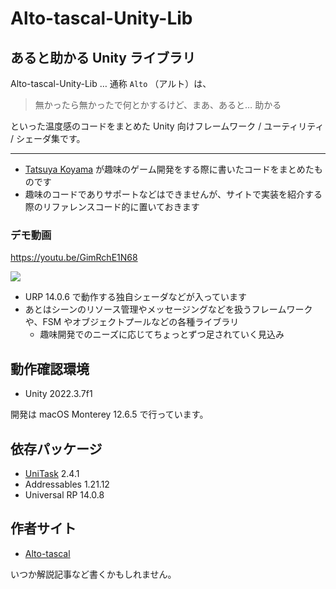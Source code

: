 
# Alto-tascal-Unity-Lib

## あると助かる Unity ライブラリ

Alto-tascal-Unity-Lib … 通称 `Alto` （アルト）は、

> 無かったら無かったで何とかするけど、まあ、あると… 助かる

といった温度感のコードをまとめた Unity 向けフレームワーク / ユーティリティ / シェーダ集です。

____

- [Tatsuya Koyama](https://twitter.com/tatsuya_koyama) が趣味のゲーム開発をする際に書いたコードをまとめたものです
- 趣味のコードでありサポートなどはできませんが、サイトで実装を紹介する際のリファレンスコード的に置いておきます

### デモ動画

https://youtu.be/GimRchE1N68

[![](https://img.youtube.com/vi/GimRchE1N68/0.jpg)](https://www.youtube.com/watch?v=GimRchE1N68)


- URP 14.0.6 で動作する独自シェーダなどが入っています
- あとはシーンのリソース管理やメッセージングなどを扱うフレームワークや、FSM やオブジェクトプールなどの各種ライブラリ
  - 趣味開発でのニーズに応じてちょっとずつ足されていく見込み


## 動作確認環境

- Unity 2022.3.7f1

開発は macOS Monterey 12.6.5 で行っています。


## 依存パッケージ

- [UniTask](https://github.com/Cysharp/UniTask) 2.4.1
- Addressables 1.21.12
- Universal RP 14.0.8


## 作者サイト

- [Alto-tascal](https://tatsuya-koyama.com/)

いつか解説記事など書くかもしれません。
